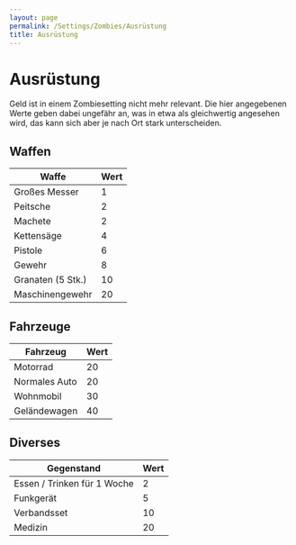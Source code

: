 ```yaml
---
layout: page
permalink: /Settings/Zombies/Ausrüstung
title: Ausrüstung
---
```


# Ausrüstung

Geld ist in einem Zombiesetting nicht mehr relevant. Die hier angegebenen Werte geben dabei ungefähr an, was in etwa als gleichwertig angesehen wird, das kann sich aber je nach Ort stark unterscheiden.

## Waffen

<table>
<thead>
<tr><th>Waffe</th><th>Wert</th></tr>
</thead>
<tbody>
<tr><td>Großes Messer</td><td>1</td></tr>
<tr><td>Peitsche</td><td>2</td></tr>
<tr><td>Machete</td><td>2</td></tr>
<tr><td>Kettensäge</td><td>4</td></tr>
<tr><td>Pistole</td><td>6</td></tr>
<tr><td>Gewehr</td><td>8</td></tr>
<tr><td>Granaten (5 Stk.)</td><td>10</td></tr>
<tr><td>Maschinengewehr</td><td>20</td></tr>
</tbody>
</table>

## Fahrzeuge

<table>
<thead>
<tr><th>Fahrzeug</th><th>Wert</th></tr>
</thead>
<tbody>
<tr><td>Motorrad</td><td>20</td></tr>
<tr><td>Normales Auto</td><td>20</td></tr>
<tr><td>Wohnmobil</td><td>30</td></tr>
<tr><td>Geländewagen</td><td>40</td></tr>
</tbody>
</table>

## Diverses

<table>
<thead>
<tr><th>Gegenstand</th><th>Wert</th></tr>
</thead>
<tbody>
<tr><td>Essen / Trinken für 1 Woche</td><td>2</td></tr>
<tr><td>Funkgerät</td><td>5</td></tr>
<tr><td>Verbandsset</td><td>10</td></tr>
<tr><td>Medizin</td><td>20</td></tr>
</tbody>
</table>
